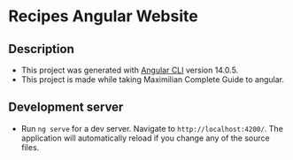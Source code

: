 # Recipes Angular Website

## Description

- This project was generated with [Angular CLI](https://github.com/angular/angular-cli) version 14.0.5.
- This project is made while taking Maximilian Complete Guide to angular.

## Development server

- Run `ng serve` for a dev server. Navigate to `http://localhost:4200/`. The application will automatically reload if you change any of the source files.
